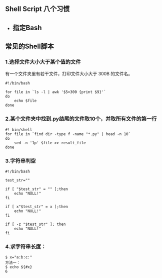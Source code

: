 ## Shell Script 八个习惯
- 指定Bash 
    -  

## 常见的Shell脚本 
### 1.选择文件大小大于某个值的文件
有一个文件夹里有若干文件，打印文件大小大于 300B 的文件名。  

```shell
#!/bin/bash

for file in `ls -l | awk '$5>300 {print $9}'`
do
    echo $file
done
```   

### 2.某个文件夹中找到.py结尾的文件取10个，并取所有文件的第一行  

```shell 
#! bin/shell 
for file in `find dir -type f -name "*.py" | head -n 10`  
do 
    sed -n '1p' $file >> result_file
done 
``` 

### 3.字符串判空 
```shell 
#!/bin/bash

test_str=""

if [ "$test_str" = "" ];then
    echo "NULL!"
fi

if [ x"$test_str" = x ];then
    echo "NULL!"
fi

if [ -z "$test_str" ]; then
    echo "NULL!"
fi 
``` 

### 4.求字符串长度：
```shell
$ x="a:b:c:"
方法一：
$ echo ${#x}
6
```   

